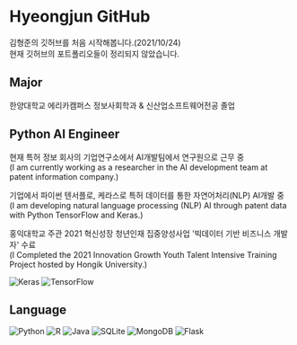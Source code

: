 # Hyeongjun GitHub
김형준의 깃허브를 처음 시작해봅니다.(2021/10/24)   
현재 깃허브의 포트폴리오들이 정리되지 않았습니다.

## Major
한양대학교 에리카캠퍼스 정보사회학과 & 신산업소프트웨어전공 졸업   

## Python AI Engineer
현재 특허 정보 회사의 기업연구소에서 AI개발팀에서 연구원으로 근무 중   
(I am currently working as a researcher in the AI development team at patent information company.)    
   
기업에서 파이썬 텐서플로, 케라스로 특허 데이터를 통한 자연어처리(NLP) AI개발 중   
(I am developing natural language processing (NLP) AI through patent data with Python TensorFlow and Keras.)    
   
홍익대학교 주관 2021 혁신성장 청년인재 집중양성사업 '빅데이터 기반 비즈니스 개발자' 수료   
(I Completed the 2021 Innovation Growth Youth Talent Intensive Training Project hosted by Hongik University.)      

![Keras](https://img.shields.io/badge/Keras-%23D00000.svg?style=for-the-badge&logo=Keras&logoColor=white)
![TensorFlow](https://img.shields.io/badge/TensorFlow-%23FF6F00.svg?style=for-the-badge&logo=TensorFlow&logoColor=white)

## Language
![Python](https://img.shields.io/badge/python-3670A0?style=for-the-badge&logo=python&logoColor=ffdd54)
![R](https://img.shields.io/badge/r-%23276DC3.svg?style=for-the-badge&logo=r&logoColor=white)
![Java](https://img.shields.io/badge/java-%23ED8B00.svg?style=for-the-badge&logo=java&logoColor=white) 
![SQLite](https://img.shields.io/badge/sqlite-%2307405e.svg?style=for-the-badge&logo=sqlite&logoColor=white)
![MongoDB](https://img.shields.io/badge/MongoDB-%234ea94b.svg?style=for-the-badge&logo=mongodb&logoColor=white)
![Flask](https://img.shields.io/badge/flask-%23000.svg?style=for-the-badge&logo=flask&logoColor=white)


